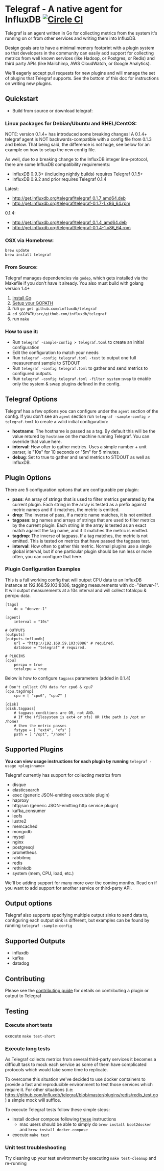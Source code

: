 # Telegraf - A native agent for InfluxDB [![Circle CI](https://circleci.com/gh/influxdb/telegraf.svg?style=svg)](https://circleci.com/gh/influxdb/telegraf)

Telegraf is an agent written in Go for collecting metrics from the system it's
running on or from other services and writing them into InfluxDB.

Design goals are to have a minimal memory footprint with a plugin system so
that developers in the community can easily add support for collecting metrics
from well known services (like Hadoop, or Postgres, or Redis) and third party
APIs (like Mailchimp, AWS CloudWatch, or Google Analytics).

We'll eagerly accept pull requests for new plugins and will manage the set of
plugins that Telegraf supports. See the bottom of this doc for instructions on
writing new plugins.

## Quickstart

* Build from source or download telegraf:

### Linux packages for Debian/Ubuntu and RHEL/CentOS:

NOTE: version 0.1.4+ has introduced some breaking changes! A 0.1.4+ telegraf
agent is NOT backwards-compatible with a config file from 0.1.3 and below.
That being said, the difference is not huge, see below for an example on
how to setup the new config file.

As well, due to a breaking change to the InfluxDB integer line-protocol, there
are some InfluxDB compatibility requirements:

* InfluxDB 0.9.3+ (including nightly builds) requires Telegraf 0.1.5+
* InfluxDB 0.9.2 and prior requires Telegraf 0.1.4

Latest:
* http://get.influxdb.org/telegraf/telegraf_0.1.7_amd64.deb
* http://get.influxdb.org/telegraf/telegraf-0.1.7-1.x86_64.rpm

0.1.4:
* http://get.influxdb.org/telegraf/telegraf_0.1.4_amd64.deb
* http://get.influxdb.org/telegraf/telegraf-0.1.4-1.x86_64.rpm

### OSX via Homebrew:

```
brew update
brew install telegraf
```

### From Source:

Telegraf manages dependencies via `godep`, which gets installed via the Makefile
if you don't have it already. You also must build with golang version 1.4+

1. [Install Go](https://golang.org/doc/install)
2. [Setup your GOPATH](https://golang.org/doc/code.html#GOPATH)
3. run `go get github.com/influxdb/telegraf`
4. `cd $GOPATH/src/github.com/influxdb/telegraf`
5. run `make`

### How to use it:

* Run `telegraf -sample-config > telegraf.toml` to create an initial configuration
* Edit the configuration to match your needs
* Run `telegraf -config telegraf.toml -test` to output one full measurement sample to STDOUT
* Run `telegraf -config telegraf.toml` to gather and send metrics to configured outputs.
* Run `telegraf -config telegraf.toml -filter system:swap`
to enable only the system & swap plugins defined in the config.

## Telegraf Options

Telegraf has a few options you can configure under the `agent` section of the
config. If you don't see an `agent` section run
`telegraf -sample-config > telegraf.toml` to create a valid initial
configuration:

* **hostname**: The hostname is passed as a tag. By default this will be
the value retured by `hostname` on the machine running Telegraf.
You can override that value here.
* **interval**: How ofter to gather metrics. Uses a simple number +
unit parser, ie "10s" for 10 seconds or "5m" for 5 minutes.
* **debug**: Set to true to gather and send metrics to STDOUT as well as
InfluxDB.

## Plugin Options

There are 5 configuration options that are configurable per plugin:

* **pass**: An array of strings that is used to filter metrics generated by the
current plugin. Each string in the array is tested as a prefix against metric names
and if it matches, the metric is emitted.
* **drop**: The inverse of pass, if a metric name matches, it is not emitted.
* **tagpass**: tag names and arrays of strings that are used to filter metrics by
the current plugin. Each string in the array is tested as an exact match against
the tag name, and if it matches the metric is emitted.
* **tagdrop**: The inverse of tagpass. If a tag matches, the metric is not emitted.
This is tested on metrics that have passed the tagpass test.
* **interval**: How often to gather this metric. Normal plugins use a single
global interval, but if one particular plugin should be run less or more often,
you can configure that here.

### Plugin Configuration Examples

This is a full working config that will output CPU data to an InfluxDB instance
at 192.168.59.103:8086, tagging measurements with dc="denver-1". It will output
measurements at a 10s interval and will collect totalcpu & percpu data.

```
[tags]
    dc = "denver-1"

[agent]
    interval = "10s"

# OUTPUTS
[outputs]
[outputs.influxdb]
    url = "http://192.168.59.103:8086" # required.
    database = "telegraf" # required.

# PLUGINS
[cpu]
    percpu = true
    totalcpu = true
```

Below is how to configure `tagpass` parameters (added in 0.1.4)

```
# Don't collect CPU data for cpu6 & cpu7
[cpu.tagdrop]
    cpu = [ "cpu6", "cpu7" ]

[disk]
[disk.tagpass]
    # tagpass conditions are OR, not AND.
    # If the (filesystem is ext4 or xfs) OR (the path is /opt or /home)
    # then the metric passes
    fstype = [ "ext4", "xfs" ]
    path = [ "/opt", "/home" ]
```

## Supported Plugins

**You can view usage instructions for each plugin by running**
`telegraf -usage <pluginname>`

Telegraf currently has support for collecting metrics from

* disque
* elasticsearch
* exec (generic JSON-emitting executable plugin)
* haproxy
* httpjson (generic JSON-emitting http service plugin)
* kafka_consumer
* leofs
* lustre2
* memcached
* mongodb
* mysql
* nginx
* postgresql
* prometheus
* rabbitmq
* redis
* rethinkdb
* system (mem, CPU, load, etc.)

We'll be adding support for many more over the coming months. Read on if you
want to add support for another service or third-party API.

## Output options

Telegraf also supports specifying multiple output sinks to send data to,
configuring each output sink is different, but examples can be
found by running `telegraf -sample-config`

## Supported Outputs

* influxdb
* kafka
* datadog

## Contributing

Please see the
[contributing guide](https://github.com/influxdb/telegraf/blob/master/CONTRIBUTING.md)
for details on contributing a plugin or output to Telegraf

## Testing

### Execute short tests

execute `make test-short`

### Execute long tests

As Telegraf collects metrics from several third-party services it becomes a
difficult task to mock each service as some of them have complicated protocols
which would take some time to replicate.

To overcome this situation we've decided to use docker containers to provide a
fast and reproducible environment to test those services which require it.
For other situations
(i.e: https://github.com/influxdb/telegraf/blob/master/plugins/redis/redis_test.go )
a simple mock will suffice.

To execute Telegraf tests follow these simple steps:

- Install docker compose following [these](https://docs.docker.com/compose/install/)
instructions
    - mac users should be able to simply do `brew install boot2docker`
      and `brew install docker-compose`
- execute `make test`

### Unit test troubleshooting

Try cleaning up your test environment by executing `make test-cleanup` and
re-running
